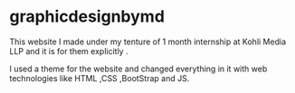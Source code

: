 # graphicdesignbymd

This website I made under my tenture of 1 month internship at Kohli Media LLP  and it is for them explicitly .

I used a theme for the website and changed everything in it with web technologies like HTML ,CSS ,BootStrap and JS.
